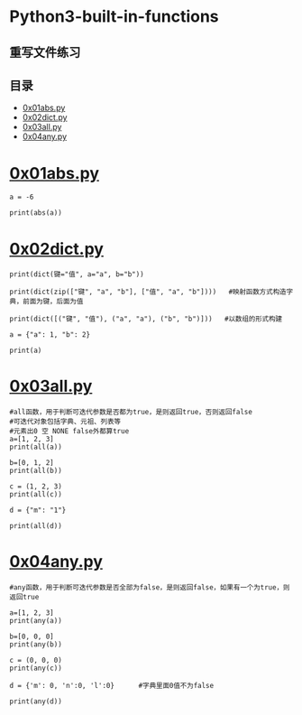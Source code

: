 # Python3-built-in-functions
## 重写文件练习

## 目录
* [0x01abs.py](#0x01abs.py)
* [0x02dict.py](#0x02dict.py)
* [0x03all.py](#0x03all.py)
* [0x04any.py](#0x04any.py)
	







# [0x01abs.py](#0x01abs.py)
	a = -6

	print(abs(a))
# [0x02dict.py](#0x02dict.py)
	print(dict(键="值", a="a", b="b"))

	print(dict(zip(["键", "a", "b"], ["值", "a", "b"])))   #映射函数方式构造字典，前面为键，后面为值

	print(dict([("键", "值"), ("a", "a"), ("b", "b")]))   #以数组的形式构建

	a = {"a": 1, "b": 2}

	print(a)
# [0x03all.py](#0x03all.py)
	#all函数，用于判断可迭代参数是否都为true，是则返回true，否则返回false
	#可迭代对象包括字典、元祖、列表等
	#元素出0 空 NONE false外都算true
	a=[1, 2, 3]
	print(all(a))

	b=[0, 1, 2]
	print(all(b))

	c = (1, 2, 3)
	print(all(c))

	d = {"m": "1"}

	print(all(d))
	
# [0x04any.py](0x04any.py)
	#any函数，用于判断可迭代参数是否全部为false，是则返回false，如果有一个为true，则返回true

	a=[1, 2, 3]
	print(any(a))

	b=[0, 0, 0]
	print(any(b))

	c = (0, 0, 0)
	print(any(c))

	d = {'m': 0, 'n':0, 'l':0}      #字典里面0值不为false

	print(any(d))